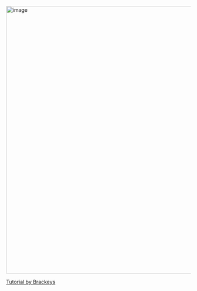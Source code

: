 <img width="1164" height="728" alt="image" src="https://github.com/user-attachments/assets/cf957a04-d8a4-4a43-89a6-eb6f6b0bcaca" />


[Tutorial by Brackeys](https://youtu.be/LOhfqjmasi0)

